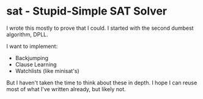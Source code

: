 # sat - Stupid-Simple SAT Solver

I wrote this mostly to prove that I could. I started with the second dumbest
algorithm, DPLL.

I want to implement:
- Backjumping
- Clause Learning
- Watchlists (like minisat's)

But I haven't taken the time to think about these in depth. I hope I can reuse
most of what I've written already, but likely not.
